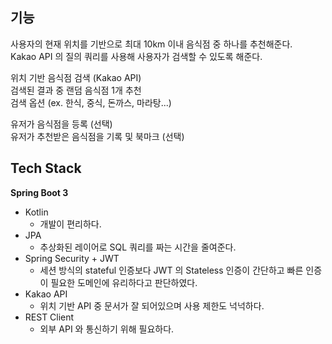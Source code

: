 ## 기능

사용자의 현재 위치를 기반으로 최대 10km 이내 음식점 중 하나를 추천해준다.  
Kakao API 의 질의 쿼리를 사용해 사용자가 검색할 수 있도록 해준다.  

위치 기반 음식점 검색 (Kakao API)  
검색된 결과 중 랜덤 음식점 1개 추천  
검색 옵션 (ex. 한식, 중식, 돈까스, 마라탕...)  

유저가 음식점을 등록 (선택)  
유저가 추천받은 음식점을 기록 및 북마크 (선택)  


## Tech Stack

**Spring Boot 3**
- Kotlin
    - 개발이 편리하다.
- JPA
    - 추상화된 레이어로 SQL 쿼리를 짜는 시간을 줄여준다.
- Spring Security + JWT
    - 세션 방식의 stateful 인증보다 JWT 의 Stateless 인증이 간단하고 빠른 인증이 필요한 도메인에 유리하다고 판단하였다.
- Kakao API
    - 위치 기반 API 중 문서가 잘 되어있으며 사용 제한도 넉넉하다.
- REST Client
    - 외부 API 와 통신하기 위해 필요하다.